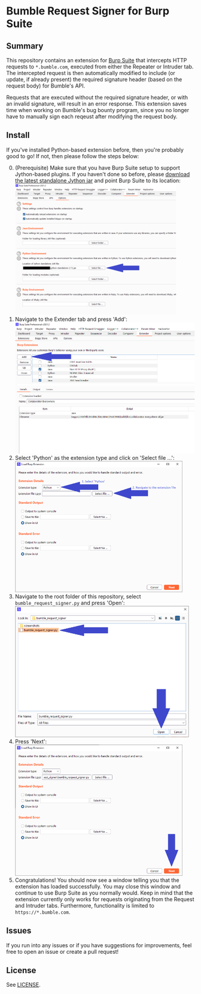 # Bumble Request Signer for Burp Suite
## Summary
This repository contains an extension for [Burp Suite](https://portswigger.net/burp) that intercepts HTTP requests to `*.bumble.com`, executed from either the Repeater or Intruder tab.
The intercepted request is then automatically modified to include (or update, if already present) the required signature header (based on the request body) for Bumble's API.

Requests that are executed without the required signature header, or with an invalid signature, will result in an error response. This extension saves time when working on Bumble's bug bounty program, since you no longer have to manually sign each reqeust after modifying the request body.

## Install
If you've installed Python-based extension before, then you're probably good to go! If not, then please follow the steps below:

0. (Prerequisite) Make sure that you have Burp Suite setup to support Jython-based plugins. If you haven't done so before, please [download the latest standalone Jython jar](https://www.jython.org/download.html) and point Burp Suite to its location: <img src="https://github.com/NDrong/bumble_request_signer/raw/master/screenshots/install_step_0.png" alt="Step 0" height="350"/>
1. Navigate to the Extender tab and press 'Add': <img src="https://github.com/NDrong/bumble_request_signer/raw/master/screenshots/install_step_1.png" alt="Step 1" height="350"/>
2. Select 'Python' as the extension type and click on 'Select file ...': <img src="https://github.com/NDrong/bumble_request_signer/raw/master/screenshots/install_step_2.png" alt="Step 2" height="350"/>
3. Navigate to the root folder of this repository, select `bumble_request_signer.py` and press 'Open': <img src="https://github.com/NDrong/bumble_request_signer/raw/master/screenshots/install_step_3.png" alt="Step 3" height="350"/>
4. Press 'Next':  <img src="https://github.com/NDrong/bumble_request_signer/raw/master/screenshots/install_step_4.png" alt="Step 4" height="350"/>
5. Congratulations! You should now see a window telling you that the extension has loaded successfully. You may close this window and continue to use Burp Suite as you normally would. Keep in mind that the extension currently only works for requests originating from the Request and Intruder tabs. Furthermore, functionality is limited to `https://*.bumble.com`.

## Issues
If you run into any issues or if you have suggestions for improvements, feel free to open an issue or create a pull request!

## License
See [LICENSE](LICENSE).
